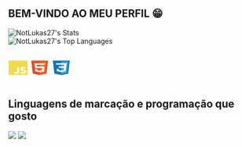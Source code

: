 ## BEM-VINDO AO MEU PERFIL 😁
<!-- Modelos de dashboards -->
![NotLukas27's Stats](https://github-readme-stats.vercel.app/api?username=NotLukas27&theme=monokai&show_icons=true&hide_border=true&count_private=true)
<br>
![NotLukas27's Top Languages](https://github-readme-stats.vercel.app/api/top-langs/?username=NotLukas27&theme=monokai&show_icons=true&hide_border=true&layout=compact)
    
<div style="display: inline_block"><br> <!-- Devicons das linguagens usadas no perfil -->
  <img align="center" alt="Js" height="30" width="40" src="https://raw.githubusercontent.com/devicons/devicon/master/icons/javascript/javascript-plain.svg">
  <img align="center" alt="HTML" height="30" width="40" src="https://raw.githubusercontent.com/devicons/devicon/master/icons/html5/html5-original.svg">
  <img align="center" alt="CSS" height="30" width="40" src="https://raw.githubusercontent.com/devicons/devicon/master/icons/css3/css3-original.svg">
</div>
 
<br>
 
<div> <!-- Links e imagens das redes sociais ou diversos-->
    <h2> Linguagens de marcação e programação que gosto </h2>
  <a href="https://www.instagram.com/lucas_venancioth/profilecard/?igsh=ZnpkNHV2NzIncG13" target="_blank"><img src="https://img.shields.io/badge/-Instagram-%23E4405F?style=for-the-badge&logo=instagram&logoColor=white" target="_blank"></a>
  <a href="https://www.linkedin.com/in/lucas-venancio-thiele-598b9b287" target="_blank"><img src="https://img.shields.io/badge/-LinkedIn-%230077B5?style=for-the-badge&logo=linkedin&logoColor=white" target="_blank">    </a>
</div>
